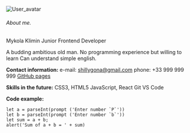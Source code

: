 ![User_avatar](Avatar_CV.jpg)

###### About me.
Mykola Klimin
Junior Frontend Developer

A budding ambitious old man.
No programming experience but willing to learn
Can understand simple english.

**Contact information:**
e-mail: shillygona@gmail.com
phone:  +33 999 999 999
[GitHub pages](https://Nikitikitavy.github.io/rsschool-cv/cv)

**Skills in the future:**
CSS3, HTML5
JavaScript, React
Git
VS Code

**Code example:**
```
let a = parseInt(prompt ('Enter number `Р`'))
let b = parseInt(prompt ('Enter number `b`'))
let sum = a + b;
alert('Sum of a + b = ' + sum) 
```
